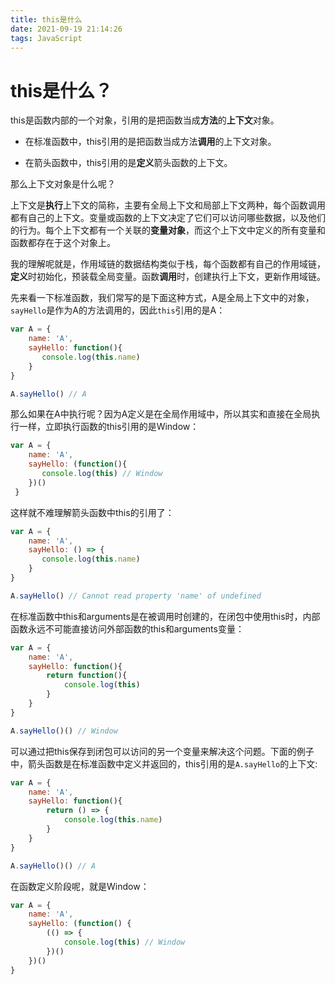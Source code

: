 ```yaml
---
title: this是什么
date: 2021-09-19 21:14:26
tags: JavaScript
---
```


# this是什么？

this是函数内部的一个对象，引用的是把函数当成**方法**的**上下文**对象。

- 在标准函数中，this引用的是把函数当成方法**调用**的上下文对象。

- 在箭头函数中，this引用的是**定义**箭头函数的上下文。

那么上下文对象是什么呢？

上下文是**执行**上下文的简称，主要有全局上下文和局部上下文两种，每个函数调用都有自己的上下文。变量或函数的上下文决定了它们可以访问哪些数据，以及他们的行为。每个上下文都有一个关联的**变量对象**，而这个上下文中定义的所有变量和函数都存在于这个对象上。

我的理解呢就是，作用域链的数据结构类似于栈，每个函数都有自己的作用域链，**定义**时初始化，预装载全局变量。函数**调用**时，创建执行上下文，更新作用域链。

先来看一下标准函数，我们常写的是下面这种方式，A是全局上下文中的对象，`sayHello`是作为A的方法调用的，因此`this`引用的是A：

```javascript
var A = {
    name: 'A',
    sayHello: function(){
       console.log(this.name)
    }
}

A.sayHello() // A
```

那么如果在A中执行呢？因为A定义是在全局作用域中，所以其实和直接在全局执行一样，立即执行函数的this引用的是Window：

```javascript
var A = {
    name: 'A',
    sayHello: (function(){
       console.log(this) // Window
    })()
 }
```

这样就不难理解箭头函数中this的引用了：

```javascript
var A = {
    name: 'A',
    sayHello: () => {
       console.log(this.name)
    }
}

A.sayHello() // Cannot read property 'name' of undefined
```

在标准函数中this和arguments是在被调用时创建的，在闭包中使用this时，内部函数永远不可能直接访问外部函数的this和arguments变量：

```javascript
var A = {
    name: 'A',
    sayHello: function(){
        return function(){
            console.log(this)
        }
    }
}

A.sayHello()() // Window
```

可以通过把this保存到闭包可以访问的另一个变量来解决这个问题。下面的例子中，箭头函数是在标准函数中定义并返回的，this引用的是`A.sayHello`的上下文:

```javascript
var A = {
    name: 'A',
    sayHello: function(){
        return () => {
            console.log(this.name)
        }
    }
}

A.sayHello()() // A
```

在函数定义阶段呢，就是Window：

```javascript
var A = {
    name: 'A',
    sayHello: (function() {
        (() => {
            console.log(this) // Window
        })()
    })()
}
```

